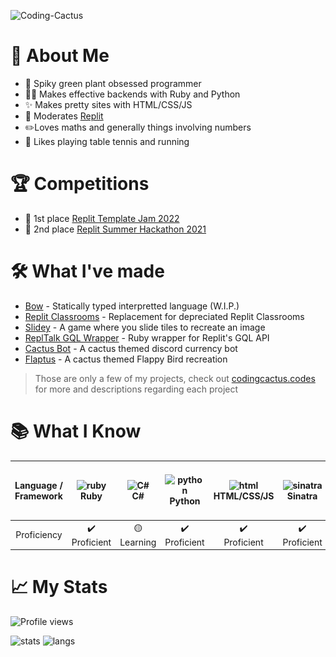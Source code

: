 ![Coding-Cactus](https://user-images.githubusercontent.com/65423356/136670915-e2afd18d-5a41-45c1-9fb6-760c89e09e65.png)


# 📝 About Me
+ 🌵 Spiky green plant obsessed programmer
+ 👨‍💻 Makes effective backends with Ruby and Python
+ ✨ Makes pretty sites with HTML/CSS/JS
+ 🔨 Moderates [Replit](https://replit.com)
+ ✏️Loves maths and generally things involving numbers
+ 🏓 Likes playing table tennis and running

# 🏆 Competitions
- 🥇 1st place [Replit Template Jam 2022](https://replit.com/@CodingCactus/Codemirror-6)
- 🥈 2nd place [Replit Summer Hackathon 2021](https://github.com/Coding-Cactus/cactus-carer)

# 🛠️ What I've made
- [Bow](https://github.com/Bow/Bow) - Statically typed interpretted language (W.I.P.)
- [Replit Classrooms](https://github.com/Coding-Cactus/classrooms) - Replacement for depreciated Replit Classrooms
- [Slidey](https://github.com/Coding-Cactus/slidey) - A game where you slide tiles to recreate an image
- [ReplTalk GQL Wrapper](https://github.com/Coding-Cactus/repltalk) - Ruby wrapper for Replit's GQL API
- [Cactus Bot](https://github.com/Coding-Cactus/Cactus-Bot) - A cactus themed discord currency bot
- [Flaptus](https://github.com/Coding-Cactus/Flaptus) - A cactus themed Flappy Bird recreation

> Those are only a few of my projects, check out [codingcactus.codes](https://codingcactus.codes) for more and descriptions regarding each project

# 📚 What I Know

| Language / Framework | ![ruby](https://user-images.githubusercontent.com/65423356/136672003-6b690eaa-f892-4dfa-85e0-4f4d966ea22a.png)<br> Ruby | ![C#](https://user-images.githubusercontent.com/65423356/181918168-743a59d4-7c49-468a-8706-07c5be1f970e.png) C# | ![python](https://user-images.githubusercontent.com/65423356/136672052-498717b0-5b3e-47f4-b042-ad03e6d35423.png)<br> Python | ![html](https://user-images.githubusercontent.com/65423356/136672250-a2f13be5-30b3-405f-9083-237c4099b5a3.png)<br> HTML/CSS/JS | ![sinatra](https://user-images.githubusercontent.com/65423356/136672074-e8aec8d1-c811-451e-bbf6-88696f78d1d1.png)<br> Sinatra | ![flask](https://user-images.githubusercontent.com/65423356/136672136-e5303266-485b-4e1b-9622-1edb719c893d.png)<br> Flask | ![mongoDB](https://raw.githubusercontent.com/devicons/devicon/master/icons/mongodb/mongodb-original-wordmark.svg)<br> MongoDB | ![rails](https://user-images.githubusercontent.com/65423356/136672461-1bcda145-4974-4acf-bdfa-1ddd65ebcf78.png)<br> Rails |
|:-----------:|:---------------:|:----------------:|:---------------:|:---------------:|:----------------:|:---------------:|:------------:|:-------------:|
| Proficiency | ✔️ <br> Proficient | 🟡 <br> Learning | ✔️ <br> Proficient | ✔️ <br> Proficient | ✔️ <br> Proficient | ✔️ <br> Proficient | ✔️ <br> Proficient | 🟡 <br> Learning |

# 📈 My Stats

![Profile views](https://gpvc.arturio.dev/Coding-Cactus)

![stats](https://github-readme-stats.vercel.app/api?username=coding-cactus&count_private=true&theme=chartreuse-dark&show_icons=true&include_all_commits=true)
![langs](https://github-readme-stats.vercel.app/api/top-langs/?username=coding-cactus&layout=compact&theme=chartreuse-dark)
